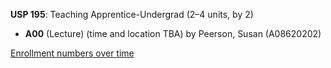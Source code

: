 **USP 195**: Teaching Apprentice-Undergrad (2–4 units, by 2)

- **A00** (Lecture) (time and location TBA) by Peerson, Susan (A08620202)

[Enrollment numbers over time](./USP195.tsv)
